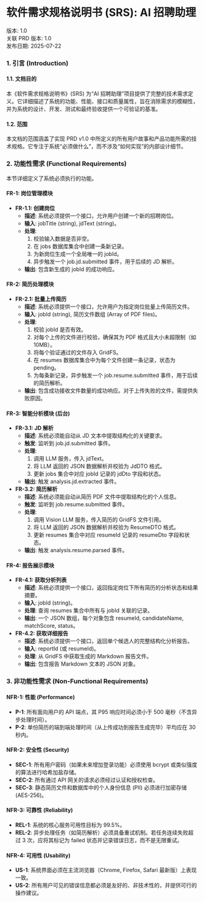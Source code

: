# **软件需求规格说明书 (SRS): AI 招聘助理**

版本: 1.0  
关联 PRD 版本: 1.0  
发布日期: 2025-07-22

### **1\. 引言 (Introduction)**

#### **1.1. 文档目的**

本《软件需求规格说明书》(SRS) 为“AI 招聘助理”项目提供了完整的技术需求定义。它详细描述了系统的功能、性能、接口和质量属性，旨在消除需求的模糊性，并为系统的设计、开发、测试和最终验收提供一个可验证的基准。

#### **1.2. 范围**

本文档的范围涵盖了实现 PRD v1.0 中所定义的所有用户故事和产品功能所需的技术规格。它专注于系统“必须做什么”，而不涉及“如何实现”的内部设计细节。

### **2\. 功能性需求 (Functional Requirements)**

本节详细定义了系统必须执行的功能。

#### **FR-1: 岗位管理模块**

* **FR-1.1: 创建岗位**  
  * **描述**: 系统必须提供一个接口，允许用户创建一个新的招聘岗位。  
  * **输入**: jobTitle (string), jdText (string)。  
  * **处理**:  
    1. 校验输入数据是否非空。  
    2. 在 jobs 数据库集合中创建一条新记录。  
    3. 为新岗位生成一个全局唯一的 jobId。  
    4. 异步触发一个 job.jd.submitted 事件，用于后续的 JD 解析。  
  * **输出**: 包含新生成的 jobId 的成功响应。

#### **FR-2: 简历处理模块**

* **FR-2.1: 批量上传简历**  
  * **描述**: 系统必须提供一个接口，允许用户为指定岗位批量上传简历文件。  
  * **输入**: jobId (string), 简历文件数组 (Array of PDF files)。  
  * **处理**:  
    1. 校验 jobId 是否有效。  
    2. 对每个上传的文件进行校验，确保其为 PDF 格式且大小未超限制（如 10MB）。  
    3. 将每个验证通过的文件存入 GridFS。  
    4. 在 resumes 数据库集合中为每个文件创建一条记录，状态为 pending。  
    5. 为每条新记录，异步触发一个 job.resume.submitted 事件，用于后续的简历解析。  
  * **输出**: 包含成功接收文件数量的成功响应。对于上传失败的文件，需提供失败原因。

#### **FR-3: 智能分析模块 (后台)**

* **FR-3.1: JD 解析**  
  * **描述**: 系统必须能自动从 JD 文本中提取结构化的关键要求。  
  * **触发**: 监听到 job.jd.submitted 事件。  
  * **处理**:  
    1. 调用 LLM 服务，传入 jdText。  
    2. 将 LLM 返回的 JSON 数据解析并校验为 JdDTO 格式。  
    3. 更新 jobs 集合中对应 jobId 记录的 jdDto 字段和状态。  
  * **输出**: 触发 analysis.jd.extracted 事件。  
* **FR-3.2: 简历解析**  
  * **描述**: 系统必须能自动从简历 PDF 文件中提取结构化的个人信息。  
  * **触发**: 监听到 job.resume.submitted 事件。  
  * **处理**:  
    1. 调用 Vision LLM 服务，传入简历的 GridFS 文件引用。  
    2. 将 LLM 返回的 JSON 数据解析并校验为 ResumeDTO 格式。  
    3. 更新 resumes 集合中对应 resumeId 记录的 resumeDto 字段和状态。  
  * **输出**: 触发 analysis.resume.parsed 事件。

#### **FR-4: 报告展示模块**

* **FR-4.1: 获取分析列表**  
  * **描述**: 系统必须提供一个接口，返回指定岗位下所有简历的分析状态和结果摘要。  
  * **输入**: jobId (string)。  
  * **处理**: 查询 resumes 集合中所有与 jobId 关联的记录。  
  * **输出**: 一个 JSON 数组，每个对象包含 resumeId, candidateName, matchScore, status。  
* **FR-4.2: 获取详细报告**  
  * **描述**: 系统必须提供一个接口，返回单个候选人的完整结构化分析报告。  
  * **输入**: reportId (或 resumeId)。  
  * **处理**: 从 GridFS 中获取生成的 Markdown 报告文件。  
  * **输出**: 包含报告 Markdown 文本的 JSON 对象。

### **3\. 非功能性需求 (Non-Functional Requirements)**

#### **NFR-1: 性能 (Performance)**

* **P-1**: 所有面向用户的 API 端点，其 P95 响应时间必须小于 500 毫秒（不含异步处理时间）。  
* **P-2**: 单份简历的端到端处理时间（从上传成功到报告生成完毕）平均应在 30 秒内。

#### **NFR-2: 安全性 (Security)**

* **SEC-1**: 所有用户密码（如果未来增加登录功能）必须使用 bcrypt 或类似强度的算法进行哈希加盐存储。  
* **SEC-2**: 所有通过 API 网关的请求必须经过认证和授权检查。  
* **SEC-3**: 静态简历文件和数据库中的个人身份信息 (PII) 必须进行加密存储 (AES-256)。

#### **NFR-3: 可靠性 (Reliability)**

* **REL-1**: 系统的核心服务可用性目标为 99.5%。  
* **REL-2**: 异步处理任务（如简历解析）必须具备重试机制。若任务连续失败超过 3 次，应将其标记为 failed 状态并记录错误日志，而不是无限重试。

#### **NFR-4: 可用性 (Usability)**

* **US-1**: 系统界面必须在主流浏览器（Chrome, Firefox, Safari 最新版）上表现一致。  
* **US-2**: 所有用户可见的错误信息都必须是友好的、非技术性的，并提供可行的操作建议。